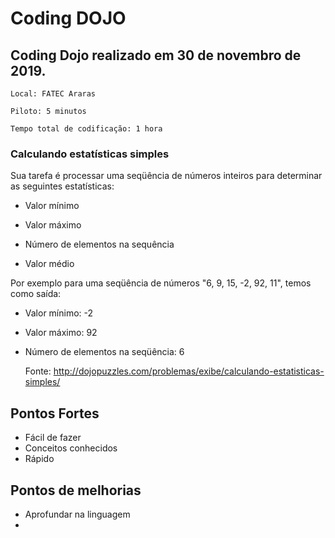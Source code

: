 # Coding DOJO


## Coding Dojo realizado em 30 de novembro de 2019.

	Local: FATEC Araras

	Piloto: 5 minutos

	Tempo total de codificação: 1 hora


### Calculando estatísticas simples

Sua tarefa é processar uma seqüência de números inteiros para determinar as seguintes estatísticas:

- Valor mínimo

- Valor máximo

- Número de elementos na sequência

- Valor médio


Por exemplo para uma seqüência de números "6, 9, 15, -2, 92, 11", temos como saída:

- Valor mínimo: -2
- Valor máximo: 92
- Número de elementos na seqüência: 6

	Fonte: 	http://dojopuzzles.com/problemas/exibe/calculando-estatisticas-simples/


## Pontos Fortes

- Fácil de fazer
- Conceitos conhecidos
- Rápido

## Pontos de melhorias

- Aprofundar na linguagem
- 
